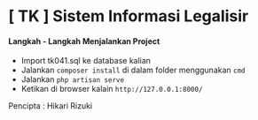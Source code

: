 # [ TK ] Sistem Informasi Legalisir

#### Langkah - Langkah Menjalankan Project

* Import tk041.sql ke database kalian
* Jalankan `composer install` di dalam folder menggunakan `cmd`
* Jalankan `php artisan serve`
* Ketikan di browser kalain `http://127.0.0.1:8000/`

Pencipta : Hikari Rizuki
